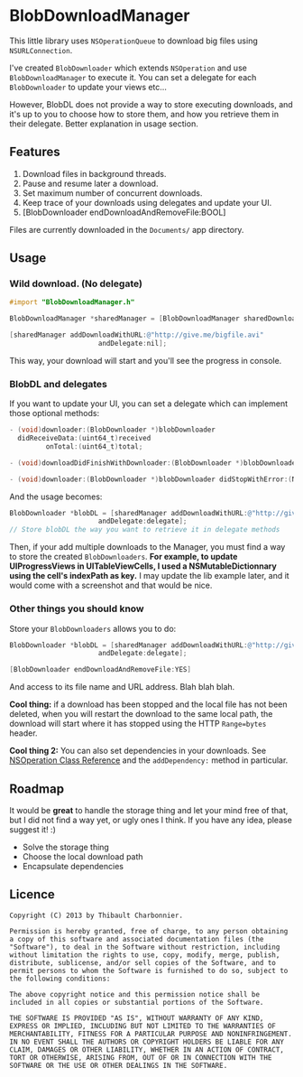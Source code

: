 # BlobDownloadManager

This little library uses `NSOperationQueue` to download big files using `NSURLConnection`.

I've created `BlobDownloader` which extends `NSOperation` and use `BlobDownloadManager` to execute it. You can set a delegate for each `BlobDownloader` to update your views etc…

However, BlobDL does not provide a way to store executing downloads, and it's up to you to choose how to store them, and how you retrieve them in their delegate. Better explanation in usage section.

## Features
1. Download files in background threads.
2. Pause and resume later a download.
3. Set maximum number of concurrent downloads.
4. Keep trace of your downloads using delegates and update your UI.
5. [BlobDownloader endDownloadAndRemoveFile:BOOL]

Files are currently downloaded in the `Documents/` app directory.

## Usage
### Wild download. (No delegate)

```objective-c
#import "BlobDownloadManager.h"

BlobDownloadManager *sharedManager = [BlobDownloadManager sharedDownloadManager];

[sharedManager addDownloadWithURL:@"http://give.me/bigfile.avi"
                      andDelegate:nil];
```

This way, your download will start and you'll see the progress in console.

### BlobDL and delegates
If you want to update your UI, you can set a delegate which can implement those optional methods:

```objective-c
- (void)downloader:(BlobDownloader *)blobDownloader
  didReceiveData:(uint64_t)received
         onTotal:(uint64_t)total;

- (void)downloadDidFinishWithDownloader:(BlobDownloader *)blobDownloader;

- (void)downloader:(BlobDownloader *)blobDownloader didStopWithError:(NSError *)error;
```

And the usage becomes:

```objective-c
BlobDownloader *blobDL = [sharedManager addDownloadWithURL:@"http://give.me/bigfile.avi"
                      andDelegate:delegate];
// Store blobDL the way you want to retrieve it in delegate methods
```

Then, if your add multiple downloads to the Manager, you must 
find a way to store the created `BlobDownloaders`. **For example, to update UIProgressViews in UITableViewCells, I used a NSMutableDictionnary using the cell's indexPath as key.** I may update the lib example later, and it would come with a screenshot and that would be nice.

### Other things you should know
Store your `BlobDownloaders` allows you to do:

```objective-c
BlobDownloader *blobDL = [sharedManager addDownloadWithURL:@"http://give.me/bigfile.avi"
                      andDelegate:delegate];

[BlobDownloader endDownloadAndRemoveFile:YES]
```

And access to its file name and URL address. Blah blah blah.

**Cool thing:** if a download has been stopped and the local file has not been deleted, when you will restart the download to the same local path, the download will start where it has stopped using the HTTP `Range=bytes` header.

**Cool thing 2:** You can also set dependencies in your downloads. See [NSOperation Class Reference](http://developer.apple.com/library/mac/#documentation/Cocoa/Reference/NSOperation_class/Reference/Reference.html) and the `addDependency:` method in particular.

## Roadmap
It would be **great** to handle the storage thing and let your mind free of that, but I did not find a way yet, or ugly ones I think. If you have any idea, please suggest it! :)

- Solve the storage thing
- Choose the local download path
- Encapsulate dependencies

## Licence

```
Copyright (C) 2013 by Thibault Charbonnier.

Permission is hereby granted, free of charge, to any person obtaining a copy of this software and associated documentation files (the "Software"), to deal in the Software without restriction, including without limitation the rights to use, copy, modify, merge, publish, distribute, sublicense, and/or sell copies of the Software, and to permit persons to whom the Software is furnished to do so, subject to the following conditions:

The above copyright notice and this permission notice shall be included in all copies or substantial portions of the Software.

THE SOFTWARE IS PROVIDED "AS IS", WITHOUT WARRANTY OF ANY KIND, EXPRESS OR IMPLIED, INCLUDING BUT NOT LIMITED TO THE WARRANTIES OF MERCHANTABILITY, FITNESS FOR A PARTICULAR PURPOSE AND NONINFRINGEMENT. IN NO EVENT SHALL THE AUTHORS OR COPYRIGHT HOLDERS BE LIABLE FOR ANY CLAIM, DAMAGES OR OTHER LIABILITY, WHETHER IN AN ACTION OF CONTRACT, TORT OR OTHERWISE, ARISING FROM, OUT OF OR IN CONNECTION WITH THE SOFTWARE OR THE USE OR OTHER DEALINGS IN THE SOFTWARE.
```